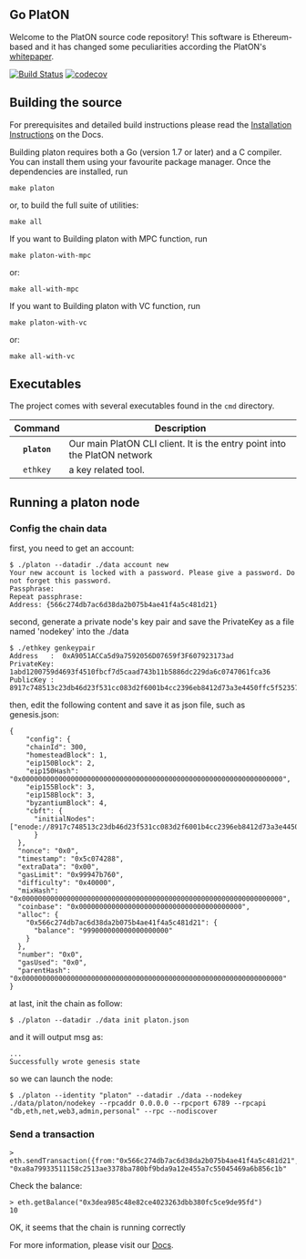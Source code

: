 ## Go PlatON

Welcome to the PlatON source code repository! This software is Ethereum-based and it has changed some peculiarities according the PlatON's [whitepaper](https://www.platon.network/static/pdf/en/PlatON_A%20High-Efficiency%20Trustless%20Computing%20Network_Whitepaper_EN.pdf).

[![Build Status](https://travis-ci.com/PlatONnetwork/PlatON-Go.svg?branch=master)](https://travis-ci.com/PlatONnetwork/PlatON-Go)
[![codecov](https://codecov.io/gh/PlatONnetwork/PlatON-Go/branch/master/graph/badge.svg)](https://codecov.io/gh/PlatONnetwork/PlatON-Go)

## Building the source

For prerequisites and detailed build instructions please read the
[Installation Instructions](https://platonnetwork.github.io/Docs/#/en-us/basics/[English]-Installation-Instructions)
on the Docs.

Building platon requires both a Go (version 1.7 or later) and a C compiler.
You can install them using your favourite package manager.
Once the dependencies are installed, run

    make platon

or, to build the full suite of utilities:

    make all

If you want to Building platon with MPC function, run

    make platon-with-mpc

or:

    make all-with-mpc

If you want to Building platon with VC function, run

    make platon-with-vc

or:

    make all-with-vc

## Executables

The project comes with several executables found in the `cmd` directory.

| Command    | Description |
|:----------:|-------------|
| **`platon`** | Our main PlatON CLI client. It is the entry point into the PlatON network |
| `ethkey`    | a key related tool. |

## Running a platon node

### Config the chain data

first, you need to get an account:

```
$ ./platon --datadir ./data account new
Your new account is locked with a password. Please give a password. Do not forget this password.
Passphrase:
Repeat passphrase:
Address: {566c274db7ac6d38da2b075b4ae41f4a5c481d21}
```

second, generate a private node's key pair and save the PrivateKey as a file named 'nodekey' into the ./data

```
$ ./ethkey genkeypair
Address   :  0xA9051ACCa5d9a7592056D07659f3F607923173ad
PrivateKey:  1abd1200759d4693f4510fbcf7d5caad743b11b5886dc229da6c0747061fca36
PublicKey :  8917c748513c23db46d23f531cc083d2f6001b4cc2396eb8412d73a3e4450ffc5f5235757abf9873de469498d8cf45f5bb42c215da79d59940e17fcb22dfc127
```

then, edit the following content and save it as json file, such as genesis.json:

```
{
    "config": {
    "chainId": 300,
    "homesteadBlock": 1,
    "eip150Block": 2,
    "eip150Hash": "0x0000000000000000000000000000000000000000000000000000000000000000",
    "eip155Block": 3,
    "eip158Block": 3,
    "byzantiumBlock": 4,
    "cbft": {
      "initialNodes": ["enode://8917c748513c23db46d23f531cc083d2f6001b4cc2396eb8412d73a3e4450ffc5f5235757abf9873de469498d8cf45f5bb42c215da79d59940e17fcb22dfc127@127.0.0.1:16789"]
      }
  },
  "nonce": "0x0",
  "timestamp": "0x5c074288",
  "extraData": "0x00",
  "gasLimit": "0x99947b760",
  "difficulty": "0x40000",
  "mixHash": "0x0000000000000000000000000000000000000000000000000000000000000000",
  "coinbase": "0x0000000000000000000000000000000000000000",
  "alloc": {
    "0x566c274db7ac6d38da2b075b4ae41f4a5c481d21": {
      "balance": "999000000000000000000"
    }
  },
  "number": "0x0",
  "gasUsed": "0x0",
  "parentHash": "0x0000000000000000000000000000000000000000000000000000000000000000"
}
```

at last, init the chain as follow:

```
$ ./platon --datadir ./data init platon.json
```

and it will output msg as:

```
...
Successfully wrote genesis state
```

so we can launch the node: 

```
$ ./platon --identity "platon" --datadir ./data --nodekey ./data/platon/nodekey --rpcaddr 0.0.0.0 --rpcport 6789 --rpcapi "db,eth,net,web3,admin,personal" --rpc --nodiscover
```

### Send a transaction

```
> eth.sendTransaction({from:"0x566c274db7ac6d38da2b075b4ae41f4a5c481d21",to:"0x3dea985c48e82ce4023263dbb380fc5ce9de95fd",value:10,gas:88888,gasPrice:3333})
"0xa8a79933511158c2513ae3378ba780bf9bda9a12e455a7c55045469a6b856c1b"
```

Check the balance:

```
> eth.getBalance("0x3dea985c48e82ce4023263dbb380fc5ce9de95fd")
10
```
 
OK, it seems that the chain is running correctly

For more information, please visit our [Docs](https://platonnetwork.github.io/Docs/#/en-us/basics/[English]-Getting-Started).
